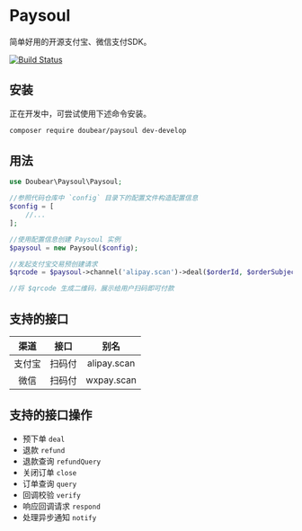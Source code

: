 # Paysoul
简单好用的开源支付宝、微信支付SDK。

[![Build Status](https://travis-ci.org/doubear/paysoul.svg?branch=develop)](https://travis-ci.org/doubear/paysoul)

## 安装
正在开发中，可尝试使用下述命令安装。

```bash
composer require doubear/paysoul dev-develop
```

## 用法

```php
use Doubear\Paysoul\Paysoul;

//参照代码仓库中 `config` 目录下的配置文件构造配置信息
$config = [
    //...
];

//使用配置信息创建 Paysoul 实例
$paysoul = new Paysoul($config);

//发起支付宝交易预创建请求
$qrcode = $paysoul->channel('alipay.scan')->deal($orderId, $orderSubject, $orderAmount);

//将 $qrcode 生成二维码，展示给用户扫码即可付款

```

## 支持的接口

|  渠道  |  接口  |  别名  |
| :-----: | :-----: | :-----: |
| 支付宝 | 扫码付 | alipay.scan |
| 微信 | 扫码付 | wxpay.scan |

## 支持的接口操作

- 预下单 `deal`
- 退款 `refund`
- 退款查询 `refundQuery`
- 关闭订单 `close`
- 订单查询 `query`
- 回调校验 `verify`
- 响应回调请求 `respond`
- 处理异步通知 `notify`
